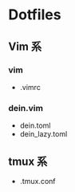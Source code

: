 # Dotfiles

## Vim 系

### vim
- .vimrc

### dein.vim
- dein.toml
- dein\_lazy.toml

## tmux 系
- .tmux.conf

